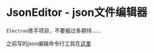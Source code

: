 # JsonEditor - json文件编辑器

`Electron`练手项目，不要报过多期待……

之前写的json编辑命令行工具在[这里](https://github.com/congk/json-cli)